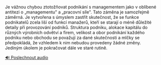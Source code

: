 
Je vážnou chybou ztotožňovat podnikání s managementem jako v oblíbené antitezi o „managementu" a „pracovní síle". Tato záměna je samozřejmě záměrná. Je vytvořena s úmyslem zastřít skutečnost, že se funkce podnikatelů zcela liší od funkcí manažerů, kteří se starají o méně důležité detaily při provozování podniků. Struktura podniku, alokace kapitálu do různých výrobních odvětví a firem, velikost a obor podnikání každého podniku nebo obchodu se považují za dané skutečnosti a mlčky se předpokládá, že vzhledem k nim nebudou provedeny žádné změny. Jediným úkolem je pokračovat dále ve staré rutině.

[🔊 Poslechnout audio](/data/7-paragraphs/audio/chapter_60/para_001-Je-vnou-chybou-ztotoovat-podnikn-s-managemen.mp3)
